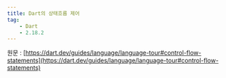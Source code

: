 ```yaml
---
title: Dart의 상태흐름 제어
tag:
    - Dart
    - 2.18.2
---
```


원문 : [https://dart.dev/guides/language/language-tour#control-flow-statements](https://dart.dev/guides/language/language-tour#control-flow-statements)

<AdsenseB />